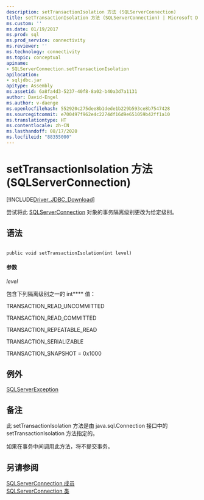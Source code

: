 ```yaml
---
description: setTransactionIsolation 方法 (SQLServerConnection)
title: setTransactionIsolation 方法 (SQLServerConnection) | Microsoft Docs
ms.custom: ''
ms.date: 01/19/2017
ms.prod: sql
ms.prod_service: connectivity
ms.reviewer: ''
ms.technology: connectivity
ms.topic: conceptual
apiname:
- SQLServerConnection.setTransactionIsolation
apilocation:
- sqljdbc.jar
apitype: Assembly
ms.assetid: 6a8fa4d3-5237-40f8-8a02-b40a3d7a1131
author: David-Engel
ms.author: v-daenge
ms.openlocfilehash: 552920c275dee8b1dede1b229b593ce8b7547428
ms.sourcegitcommit: e700497f962e4c2274df16d9e651059b42ff1a10
ms.translationtype: HT
ms.contentlocale: zh-CN
ms.lasthandoff: 08/17/2020
ms.locfileid: "88355000"
---
```

# <a name="settransactionisolation-method-sqlserverconnection"></a>setTransactionIsolation 方法 (SQLServerConnection)
[!INCLUDE[Driver_JDBC_Download](../../../includes/driver_jdbc_download.md)]

  尝试将此 [SQLServerConnection](../../../connect/jdbc/reference/sqlserverconnection-class.md) 对象的事务隔离级别更改为给定级别。  
  
## <a name="syntax"></a>语法  
  
```  
  
public void setTransactionIsolation(int level)  
```  
  
#### <a name="parameters"></a>参数  
 *level*  
  
 包含下列隔离级别之一的 int**** 值：  
  
 TRANSACTION_READ_UNCOMMITTED  
  
 TRANSACTION_READ_COMMITTED  
  
 TRANSACTION_REPEATABLE_READ  
  
 TRANSACTION_SERIALIZABLE  
  
 TRANSACTION_SNAPSHOT = 0x1000  
  
## <a name="exceptions"></a>例外  
 [SQLServerException](../../../connect/jdbc/reference/sqlserverexception-class.md)  
  
## <a name="remarks"></a>备注  
 此 setTransactionIsolation 方法是由 java.sql.Connection 接口中的 setTransactionIsolation 方法指定的。  
  
 如果在事务中间调用此方法，将不提交事务。  
  
## <a name="see-also"></a>另请参阅  
 [SQLServerConnection 成员](../../../connect/jdbc/reference/sqlserverconnection-members.md)   
 [SQLServerConnection 类](../../../connect/jdbc/reference/sqlserverconnection-class.md)  
  
  
